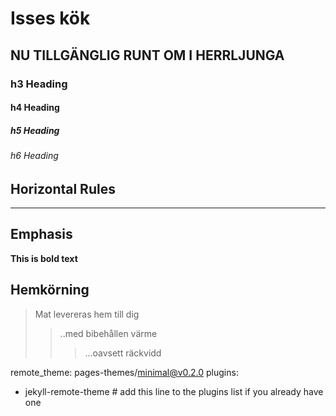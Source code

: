 # Isses kök
## NU TILLGÄNGLIG RUNT OM I HERRLJUNGA 
### h3 Heading 
#### h4 Heading 
##### h5 Heading 
###### h6 Heading 


## Horizontal Rules 

---


## Emphasis 


__This is bold text__

## Hemkörning

> Mat levereras hem till dig
> > ..med bibehållen värme
> > >...oavsett räckvidd

remote_theme: pages-themes/minimal@v0.2.0
plugins:
- jekyll-remote-theme # add this line to the plugins list if you already have one
